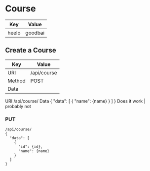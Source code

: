 # Course

Key      | Value
-------- | --------
heelo | goodbai

## Create a Course
Key      | Value
-------- | --------
URI      | /api/course
Method   | POST
Data     |
URI    /api/course/
Data
    {
      "data": [
        {
          "name": {name}
        }
      ]
    }
Does it work | probably not

### PUT
    /api/course/
    {
      "data": [
        {
          "id": {id},
          "name": {name}
        }
      ]
    }
